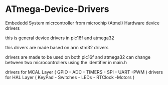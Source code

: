# ATmega-Device-Drivers
Embededd System micrcontroller from microchip (Atmel) Hardware device drivers

this is general device drivers in pic16f and atmega32  

this drivers are made based on arm stm32 drivers 

drivers are made to be used on both pic16f and atmega32 can change between two microcontrollers using the identifier in main.h 

drivers for MCAL Layer ( GPIO - ADC - TIMERS - SPI - UART -PWM )
drivers for HAL Layer ( KeyPad - Switches - LEDs - RTClock -Motors )
